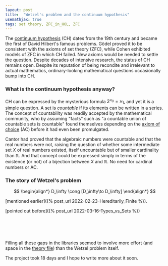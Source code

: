 ```yaml
---
layout: post
title:  "Wetzel's problem and the continuum hypothesis"
usemathjax: true 
tags: set theory, ZFC_in_HOL, ZFC
---
```


The [continuum hypothesis](https://plato.stanford.edu/entries/continuum-hypothesis/) (CH) dates from the 19th century and became the first of David Hilbert's famous problems. Gödel proved it to be consistent with the axioms of set theory (ZFC), while Cohen exhibited models of ZFC in which CH failed. New axioms would be needed to settle the question. Despite decades of intensive research, the status of CH remains open.
Despite its reputation of being recondite and irrelevant to actual mathematics, ordinary-looking mathematical questions occasionally bump into CH.

### What is the continuum hypothesis anyway?

CH can be expressed by the mysterious formula $2^{\aleph_0}=\aleph_1$, and yet it is a simple question. A set is *countable* if its elements can be written in a series. The concept of countability was readily accepted by the mathematical community, who by assuming "facts" such as "a countable union of countable sets is countable" found themselves depending on the [axiom of choice](https://plato.stanford.edu/entries/axiom-choice/) (AC) before it had even been promulgated.

Cantor had proved that the algebraic numbers were countable and that the real numbers were not, raising the question of whether some intermediate set $X$ of real numbers existed, itself uncountable but of smaller cardinality than $\mathbb{R}$.
And that concept could be expressed simply in terms of the existence (or not) of a bijection between $X$ and $\mathbb{R}$.
No need for cardinal numbers or AC. 

### The story of Wetzel's problem


$$
\begin{align*}
 D_\infty \cong [D_\infty\to D_\infty]
\end{align*}
$$


[mentioned earlier]({% post_url 2022-02-23-Hereditarily_Finite %}).

 [pointed out before]({% post_url 2022-03-16-Types_vs_Sets %})
 

<pre class="source">
</pre>



<pre class="source">
</pre>



<pre class="source">
</pre>



<pre class="source">
</pre>



<pre class="source">
</pre>



Filling all these gaps in the libraries seemed to involve more effort (and space in the [theory file](https://www.isa-afp.org/entries/Wetzels_Problem.html)) than the Wetzel problem itself. 

The project took 18 days and I hope to write more about it soon.
